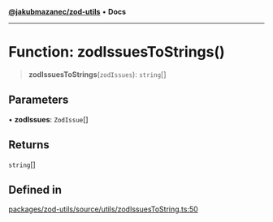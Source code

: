 [**@jakubmazanec/zod-utils**](../README.md) • **Docs**

---

# Function: zodIssuesToStrings()

> **zodIssuesToStrings**(`zodIssues`): `string`[]

## Parameters

• **zodIssues**: `ZodIssue`[]

## Returns

`string`[]

## Defined in

[packages/zod-utils/source/utils/zodIssuesToString.ts:50](https://github.com/jakubmazanec/tools/blob/d628f137f5fc7b1bea261e1e59d468d8339ed884/packages/zod-utils/source/utils/zodIssuesToString.ts#L50)
